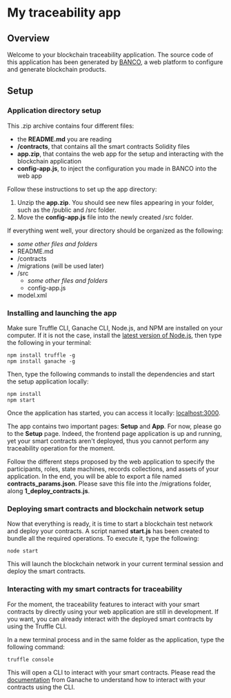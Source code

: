 # My traceability app

## Overview

Welcome to your blockchain traceability application. The source code of this application has been generated by [BANCO](https://github.com/harmonica-project/BANCO), a web platform to configure and generate blockchain products.

## Setup

### Application directory setup

This .zip archive contains four different files:

- the __README.md__ you are reading
- __/contracts__, that contains all the smart contracts Solidity files
- __app.zip__, that contains the web app for the setup and interacting with the blockchain application
- __config-app.js__, to inject the configuration you made in BANCO into the web app

Follow these instructions to set up the app directory:
1. Unzip the __app.zip__. You should see new files appearing in your folder, such as the /public and /src folder.
2. Move the __config-app.js__ file into the newly created /src folder.

If everything went well, your directory should be organized as the following:

- *some other files and folders*
- README.md
- /contracts
- /migrations (will be used later)
- /src
    - *some other files and folders*
    - config-app.js
- model.xml

### Installing and launching the app

Make sure Truffle CLI, Ganache CLI, Node.js, and NPM are installed on your computer. If it is not the case, install the [latest version of Node.js](https://nodejs.org/en/), then type the following in your terminal:

```
npm install truffle -g
npm install ganache -g
```

Then, type the following commands to install the dependencies and start the setup application locally:

```
npm install
npm start
```

Once the application has started, you can access it locally: [localhost:3000](localhost:3000).

The app contains two important pages: __Setup__ and __App__.
For now, please go to the __Setup__ page.
Indeed, the frontend page application is up and running, yet your smart contracts aren't deployed, thus you cannot perform any traceability operation for the moment.

Follow the different steps proposed by the web application to specify the participants, roles, state machines, records collections, and assets of your application. In the end, you will be able to export a file named __contracts_params.json__. Please save this file into the /migrations folder, along __1_deploy_contracts.js__. 

### Deploying smart contracts and blockchain network setup

Now that everything is ready, it is time to start a blockchain test network and deploy your contracts.
A script named __start.js__ has been created to bundle all the required operations. To execute it, type the following:

```
node start
```

This will launch the blockchain network in your current terminal session and deploy the smart contracts.

### Interacting with my smart contracts for traceability

For the moment, the traceability features to interact with your smart contracts by directly using your web application are still in development. If you want, you can already interact with the deployed smart contracts by using the Truffle CLI.

In a new terminal process and in the same folder as the application, type the following command:

```
truffle console
```

This will open a CLI to interact with your smart contracts. Please read the [documentation](documentation) from Ganache to understand how to interact with your contracts using the CLI.